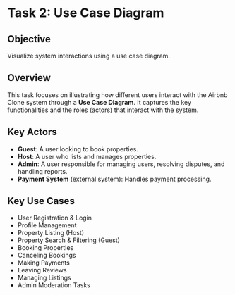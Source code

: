 # Task 2: Use Case Diagram

## Objective
Visualize system interactions using a use case diagram.

## Overview
This task focuses on illustrating how different users interact with the Airbnb Clone system through a **Use Case Diagram**. It captures the key functionalities and the roles (actors) that interact with the system.

## Key Actors
- **Guest**: A user looking to book properties.
- **Host**: A user who lists and manages properties.
- **Admin**: A user responsible for managing users, resolving disputes, and handling reports.
- **Payment System** (external system): Handles payment processing.

## Key Use Cases
- User Registration & Login
- Profile Management
- Property Listing (Host)
- Property Search & Filtering (Guest)
- Booking Properties
- Canceling Bookings
- Making Payments
- Leaving Reviews
- Managing Listings
- Admin Moderation Tasks

